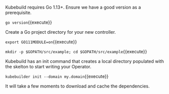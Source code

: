 Kubebuild requires Go 1.13+. Ensure we have a good version as a prerequisite.

`go version`{{execute}}

Create a Go project directory for your new controller.

`export GO111MODULE=on`{{execute}}

`mkdir -p $GOPATH/src/example; cd $GOPATH/src/example`{{execute}}

Kubebuild has an init command that creates a local directory populated with the skelton to start writing your Operator.

`kubebuilder init --domain my.domain`{{execute}}

It will take a few moments to download and cache the dependencies.
